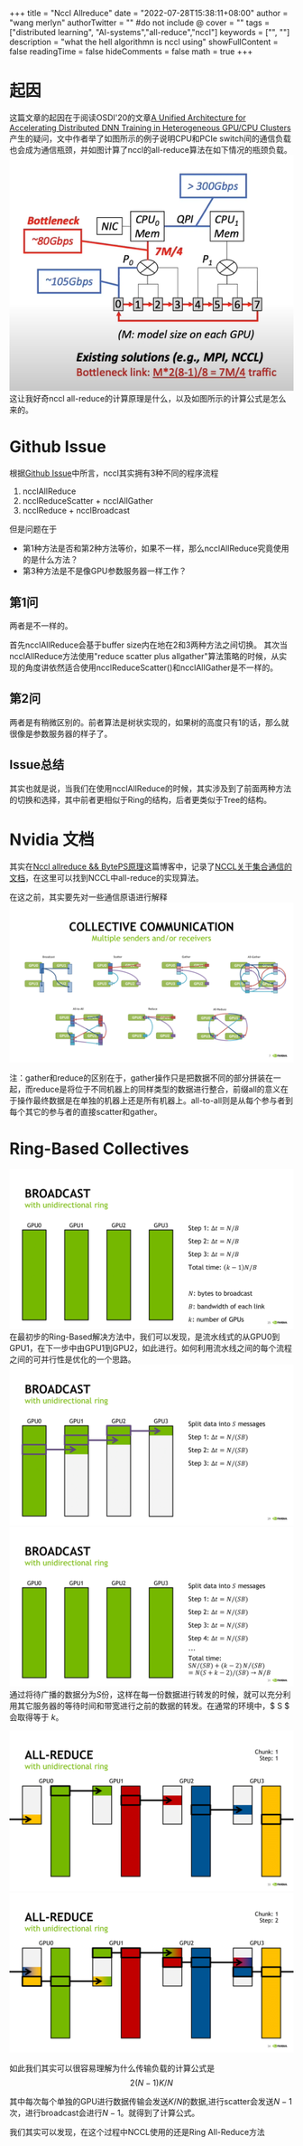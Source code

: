 +++
title = "Nccl Allreduce"
date = "2022-07-28T15:38:11+08:00"
author = "wang merlyn"
authorTwitter = "" #do not include @
cover = ""
tags = ["distributed learning", "AI-systems","all-reduce","nccl"]
keywords = ["", ""]
description = "what the hell algorithmn is nccl using"
showFullContent = false
readingTime = false
hideComments = false
math = true
+++

# 起因
这篇文章的起因在于阅读OSDI'20的文章[A Unified Architecture for Accelerating Distributed DNN Training in Heterogeneous GPU/CPU Clusters](https://www.usenix.org/system/files/osdi20-jiang.pdf)产生的疑问，文中作者举了如图所示的例子说明CPU和PCIe switch间的通信负载也会成为通信瓶颈，并如图计算了nccl的all-reduce算法在如下情况的瓶颈负载。
![nccl](/images/nccl-all-reduce.png)
这让我好奇nccl all-reduce的计算原理是什么，以及如图所示的计算公式是怎么来的。
# Github Issue
根据[Github Issue](https://github.com/NVIDIA/nccl/issues/256)中所言，nccl其实拥有3种不同的程序流程
1. ncclAllReduce
2. ncclReduceScatter + ncclAllGather
3. ncclReduce + ncclBroadcast

但是问题在于
* 第1种方法是否和第2种方法等价，如果不一样，那么ncclAllReduce究竟使用的是什么方法？
* 第3种方法是不是像GPU参数服务器一样工作？

## 第1问
两者是不一样的。

首先ncclAllReduce会基于buffer size内在地在2和3两种方法之间切换。
其次当ncclAllReduce方法使用"reduce scatter plus allgather"算法策略的时候，从实现的角度讲依然适合使用ncclReduceScatter()和ncclAllGather是不一样的。
## 第2问
两者是有稍微区别的。前者算法是树状实现的，如果树的高度只有1的话，那么就很像是参数服务器的样子了。

## Issue总结
其实也就是说，当我们在使用ncclAllReduce的时候，其实涉及到了前面两种方法的切换和选择，其中前者更相似于Ring的结构，后者更类似于Tree的结构。

# Nvidia 文档
其实在[Nccl allreduce && BytePS原理](https://www.cnblogs.com/deepllz/p/11347960.html)这篇博客中，记录了[NCCL关于集合通信的文档](https://images.nvidia.cn/events/sc15/pdfs/NCCL-Woolley.pdf)，在这里可以找到NCCL中all-reduce的实现算法。

在这之前，其实要先对一些通信原语进行解释
![通信原语](/images/NCCL-Woolley-06.png)

注：gather和reduce的区别在于，gather操作只是把数据不同的部分拼装在一起，而reduce是将位于不同机器上的同样类型的数据进行整合，前缀all的意义在于操作最终数据是在单独的机器上还是所有机器上。all-to-all则是从每个参与者到每个其它的参与者的直接scatter和gather。

# Ring-Based Collectives
![Ring](/images/NCCL-Woolley-24.png)
在最初步的Ring-Based解决方法中，我们可以发现，是流水线式的从GPU0到GPU1，在下一步中由GPU1到GPU2，如此进行。如何利用流水线之间的每个流程之间的可并行性是优化的一个思路。
![Split Ring](/images/NCCL-Woolley-28.png)
![Split Ring](/images/NCCL-Woolley-30.png)
通过将待广播的数据分为$S$份，这样在每一份数据进行转发的时候，就可以充分利用其它服务器的等待时间和带宽进行之前的数据的转发。在通常的环境中，$ S $ 会取得等于 $k$。

![All-Reduce](/images/NCCL-Woolley-32.png)
![All-Reduce](/images/NCCL-Woolley-33.png)

如此我们其实可以很容易理解为什么传输负载的计算公式是$$2(N-1)K/N$$

其中每次每个单独的GPU进行数据传输会发送$K/N$的数据,进行scatter会发送$N-1$次，进行broadcast会进行$N-1$。就得到了计算公式。

我们其实可以发现，在这个过程中NCCL使用的还是Ring All-Reduce方法